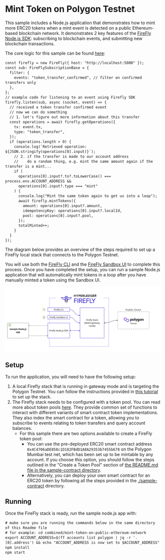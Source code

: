 # Mint Token on Polygon Testnet

This sample includes a Node.js application that demonstrates how to mint more ERC20 tokens when a mint event is detected on a public Ethereum-based blockchain network. It demonstrates 2 key features of the [FireFly Node.js SDK](https://github.com/hyperledger/firefly-sdk-nodejs): subscribing to blockchain events, and submitting new blockchain transactions.

The core logic for this sample can be found [here](https://github.com/kaleido-io/firefly-samples/blob/combined-sample/combined/mint-token-on-public-ethereum-network/src/firefly-client.ts?plain%3D1#L37-L69):

```
const firefly = new FireFly({ host: "http://localhost:5000" });
const sub: FireFlySubscriptionBase = {
  filter: {
    events: "token_transfer_confirmed", // filter on confirmed transfers only
  },
};
// example code for listening to an event using Firefly SDK
firefly.listen(sub, async (socket, event) => {
  // received a token transfer confirmed event
  // now we can do something
  // 1. let's figure out more information about this transfer
  const operations = await firefly.getOperations({
    tx: event.tx,
    type: "token_transfer",
  });
  if (operations.length > 0) {
    console.log(`Retrieved operation: ${JSON.stringify(operations[0].input)}`);
    // 2. if the transfer is made to our account address
    //    do a random thing, e.g. mint the same amount again if the transfer is a mint...
    if (
      operations[0].input?.to?.toLowerCase() === process.env.ACCOUNT_ADDRESS &&
      operations[0].input?.type === "mint"
    ) {
      console.log("Mint the same token again to get us into a loop");
      await firefly.mintTokens({
        amount: operations[0].input?.amount,
        idempotencyKey: operations[0].input?.localId,
        pool: operations[0].input?.pool,
      });
      totalMinted++;
    }
  }
});
```

The diagram below provides an overview of the steps required to set up a FireFly local stack that connects to the Polygon Testnet.

You will use both the [FireFly CLI](https://github.com/hyperledger/firefly-cli) and the [FireFly Sandbox UI](https://github.com/hyperledger/firefly-sandbox) to complete this process. Once you have completed the setup, you can run a sample Node.js application that will automatically mint tokens in a loop after you have manually minted a token using the Sandbox UI.

![sample-setup-overview.jpg](./sample-setup-overview.jpg)

## Setup

To run the application, you will need to have the following setup:

1. A local Firefly stack that is running in gateway mode and is targeting the Polygon Testnet. You can follow the instructions provided in [this tutorial](https://hyperledger.github.io/firefly/tutorials/chains/polygon_testnet.html#polygon-testnet) to set up the stack.
2. The Firefly stack needs to be configured with a token pool. You can read more about token pools [here](https://hyperledger.github.io/firefly/tutorials/tokens/#what-is-a-pool). They provide common set of functions to interact with different variants of smart contract token implementations. They also index the smart contract for a token, allowing you to subscribe to events relating to token transfers and query account balances.
   - For this sample there are two options available to create a FireFly token pool:
     - You can use the pre-deployed ERC20 smart contract address `0x4C4706aDE858c1D182FBdD1A8A29353b7455b678` on the Polygon Mumbai test net, which has been set up to be mintable by any account. If you choose this option, you should follow the steps outlined in the "Create a Token Pool" section of [the README.md file in the sample-contract directory](./sample-contract/README.md#create-a-token-pool).
     - Alternatively, you can deploy your own smart contract for an ERC20 token by following all the steps provided in the [./sample-contract](./sample-contract) directory.

## Running

Once the FireFly stack is ready, run the sample node.js app with:

```
# make sure you are running the commands below in the same directory of this Readme file
# for example: cd combined/mint-token-on-public-ethereum-network
export ACCOUNT_ADDRESS=$(ff accounts list polygon | jq -r '.[0].address') && echo "ACCOUNT_ADDRESS is now set to $ACCOUNT_ADDRESS"
npm install
npm start
```
